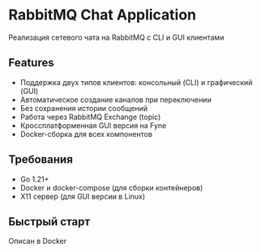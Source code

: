 # RabbitMQ Chat Application

Реализация сетевого чата на RabbitMQ с CLI и GUI клиентами

## Features
- Поддержка двух типов клиентов: консольный (CLI) и графический (GUI)
- Автоматическое создание каналов при переключении
- Без сохранения истории сообщений
- Работа через RabbitMQ Exchange (topic)
- Кроссплатформенная GUI версия на Fyne
- Docker-сборка для всех компонентов

## Требования
- Go 1.21+
- Docker и docker-compose (для сборки контейнеров)
- X11 сервер (для GUI версии в Linux)

## Быстрый старт
Описан в Docker
